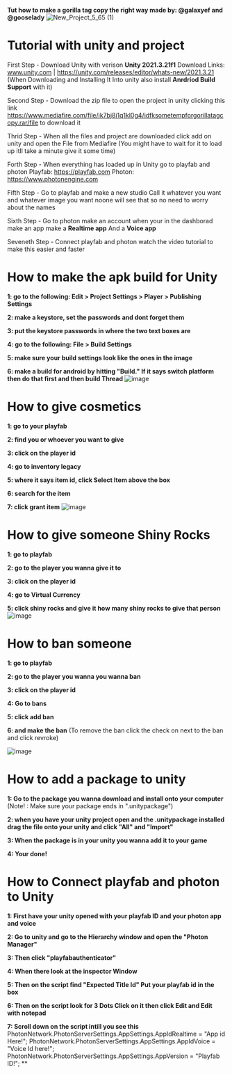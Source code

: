 **Tut how to make a gorilla tag copy the right way made by: @galaxyef and @gooselady**
![New_Project_5_65 (1)](https://github.com/galaxyef/gorillacopy/assets/96215437/61ff6181-de3a-44ee-84ca-c877b7c6f236)



# Tutorial with unity and project
First Step - Download Unity with verison **Unity 2021.3.21f1**
Download Links: www.unity.com | https://unity.com/releases/editor/whats-new/2021.3.21
(When Downloading and Installing It Into unity also install **Anrdriod Build Support** with it)

Second Step - Download the zip file to open the project in unity clicking this link https://www.mediafire.com/file/ik7bj8i1q1kl0g4/idfksometempforgorillatagcopy.rar/file to download it 

Thrid Step - When all the files and project are downloaded click add on unity and open the File from Mediafire 
(You might have to wait for it to load up itll take a minute give it some time) 

Forth Step - When everything has loaded up in Unity go to playfab and photon
Playfab: https://playfab.com Photon: https://www.photonengine.com 

Fifth Step - Go to playfab and make a new studio Call it whatever you want and whatever image you want noone will see that so no need to worry about the names

Sixth Step - Go to photon make an account when your in the dashborad make an app make a **Realtime app** And a **Voice app**

Seveneth Step - Connect playfab and photon watch the video tutorial to make this easier and faster

# How to make the apk build for Unity
**1: go to the following: Edit > Project Settings > Player > Publishing Settings**

**2: make a keystore, set the passwords and dont forget them**

**3: put the keystore passwords in where the two text boxes are**

**4: go to the following: File > Build Settings**

**5: make sure your build settings look like the ones in the image**

**6: make a build for android by hitting "Build." If it says switch platform then do that first and then build 
Thread**
![image](https://github.com/galaxyef/gorillacopy/assets/96215437/e822ca46-ad98-43b5-8ac2-eb09fd1624e0)

# How to give cosmetics
**1: go to your playfab**

**2: find you or whoever you want to give**

**3: click on the player id**

**4: go to inventory legacy**

**5: where it says item id, click Select Item above the box**

**6: search for the item**

**7: click grant item**
![image](https://github.com/galaxyef/gorillacopy/assets/96215437/a1e27731-9d96-42c6-a075-d1e7241ef3a5)


# How to give someone Shiny Rocks
**1: go to playfab**

**2: go to the player you wanna give it to** 

**3: click on the player id**

**4: go to Virtual Currency**

**5: click shiny rocks and give it how many shiny rocks to give that person**
![image](https://github.com/galaxyef/gorillacopy/assets/96215437/267aac72-25f0-436a-8a82-97ea57059a18)

# How to ban someone
**1: go to playfab**

**2: go to the player you wanna you wanna ban** 

**3: click on the player id** 

**4: Go to bans** 

**5: click add ban** 

**6: and make the ban**    (To remove the ban click the check on next to the ban and click revroke)

![image](https://github.com/galaxyef/gorillacopy/assets/96215437/ca3fbc4b-dda9-430b-9539-18115341581f)
# How to add a package to unity 
**1: Go to the package you wanna download and install onto your computer**  (Note! : Make sure your package ends in ".unitypackage")

**2: when you have your unity project open and the .unitypackage installed drag the file onto your unity and click "All" and "Import"**

**3: When the package is in your unity you wanna add it to your game**

**4: Your done!**

# How to Connect playfab and photon to Unity
**1: First have your unity opened with your playfab ID and your photon app and voice**

**2: Go to unity and go to the Hierarchy window and open the "Photon Manager"**

**3: Then click "playfabauthenticator"**

**4: When there look at the inspector Window**

**5: Then on the script find "Expected Title Id" Put your playfab id in the box**

**6: Then on the script look for 3 Dots Click on it then click Edit and Edit with notepad** 

**7: Scroll down on the script intill you see this**
PhotonNetwork.PhotonServerSettings.AppSettings.AppIdRealtime = "App id Here!";
			PhotonNetwork.PhotonServerSettings.AppSettings.AppIdVoice = "Voice Id here!";
			PhotonNetwork.PhotonServerSettings.AppSettings.AppVersion = "Playfab ID!";
**




